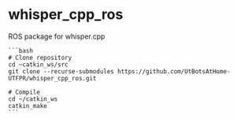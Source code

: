 # whisper_cpp_ros
ROS package for whisper.cpp


    ```bash
    # Clone repository
    cd ~catkin_ws/src
    git clone --recurse-submodules https://github.com/UtBotsAtHome-UTFPR/whisper_cpp_ros.git

    # Compile
    cd ~/catkin_ws
    catkin_make
    ```